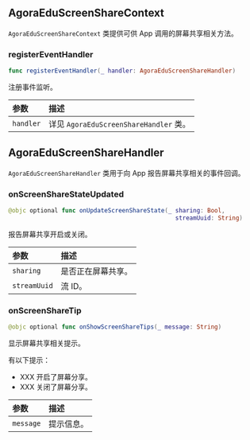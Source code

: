 ## AgoraEduScreenShareContext

`AgoraEduScreenShareContext` 类提供可供 App 调用的屏幕共享相关方法。

### registerEventHandler

```swift
func registerEventHandler(_ handler: AgoraEduScreenShareHandler)
```

注册事件监听。

| 参数      | 描述                                   |
| :-------- | :------------------------------------- |
| `handler` | 详见 `AgoraEduScreenShareHandler` 类。 |

## AgoraEduScreenShareHandler

`AgoraEduScreenShareHandler` 类用于向 App 报告屏幕共享相关的事件回调。

### onScreenShareStateUpdated

```swift
@objc optional func onUpdateScreenShareState(_ sharing: Bool,
                                               streamUuid: String)
```

报告屏幕共享开启或关闭。

| 参数         | 描述               |
| :----------- | :----------------- |
| `sharing`    | 是否正在屏幕共享。 |
| `streamUuid` | 流 ID。            |

### onScreenShareTip

```swift
@objc optional func onShowScreenShareTips(_ message: String)
```

显示屏幕共享相关提示。

有以下提示：

- XXX 开启了屏幕分享。
- XXX 关闭了屏幕分享。

| 参数      | 描述       |
| :-------- | :--------- |
| `message` | 提示信息。 |

